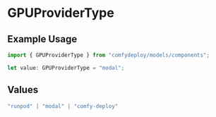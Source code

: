 # GPUProviderType

## Example Usage

```typescript
import { GPUProviderType } from "comfydeploy/models/components";

let value: GPUProviderType = "modal";
```

## Values

```typescript
"runpod" | "modal" | "comfy-deploy"
```